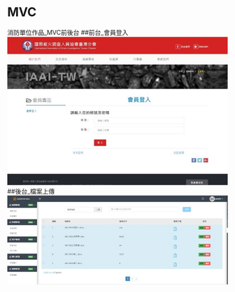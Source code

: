 # MVC
消防單位作品_MVC前後台
##前台_會員登入
![image](https://raw.githubusercontent.com/avonWork/MVC/main/%E7%B8%B1%E7%81%AB0709/font/Images/index.jpg)
##後台_檔案上傳
![image](https://raw.githubusercontent.com/avonWork/MVC/main/%E7%B8%B1%E7%81%AB0709/font/Images/editFile.jpg)
